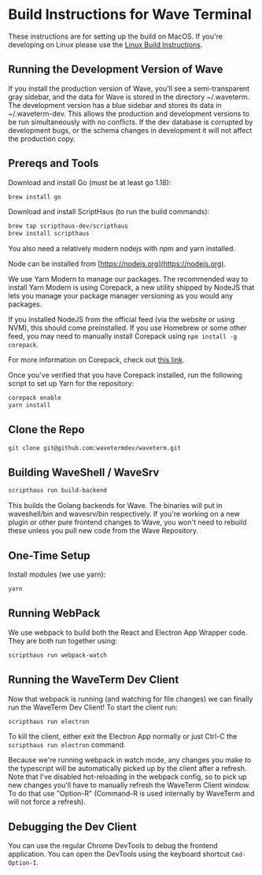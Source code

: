 # Build Instructions for Wave Terminal

These instructions are for setting up the build on MacOS.
If you're developing on Linux please use the [Linux Build Instructions](./build-linux.md).

## Running the Development Version of Wave

If you install the production version of Wave, you'll see a semi-transparent gray sidebar, and the data for Wave is stored in the directory ~/.waveterm. The development version has a blue sidebar and stores its data in ~/.waveterm-dev. This allows the production and development versions to be run simultaneously with no conflicts. If the dev database is corrupted by development bugs, or the schema changes in development it will not affect the production copy.

## Prereqs and Tools

Download and install Go (must be at least go 1.18):

```sh
brew install go
```

Download and install ScriptHaus (to run the build commands):

```sh
brew tap scripthaus-dev/scripthaus
brew install scripthaus
```

You also need a relatively modern nodejs with npm and yarn installed.

Node can be installed from [https://nodejs.org](https://nodejs.org).

We use Yarn Modern to manage our packages. The recommended way to install Yarn Modern is using Corepack, a new utility shipped by NodeJS that lets you manage your package manager versioning as you would any packages.

If you installed NodeJS from the official feed (via the website or using NVM), this should come preinstalled. If you use Homebrew or some other feed, you may need to manually install Corepack using `npm install -g corepack`.

For more information on Corepack, check out [this link](https://yarnpkg.com/corepack).

Once you've verified that you have Corepack installed, run the following script to set up Yarn for the repository:

```sh
corepack enable
yarn install
```

## Clone the Repo

```sh
git clone git@github.com:wavetermdev/waveterm.git
```

## Building WaveShell / WaveSrv

```sh
scripthaus run build-backend
```

This builds the Golang backends for Wave. The binaries will put in waveshell/bin and wavesrv/bin respectively. If you're working on a new plugin or other pure frontend changes to Wave, you won't need to rebuild these unless you pull new code from the Wave Repository.

## One-Time Setup

Install modules (we use yarn):

```sh
yarn
```

## Running WebPack

We use webpack to build both the React and Electron App Wrapper code. They are both run together using:

```sh
scripthaus run webpack-watch
```

## Running the WaveTerm Dev Client

Now that webpack is running (and watching for file changes) we can finally run the WaveTerm Dev Client! To start the client run:

```sh
scripthaus run electron
```

To kill the client, either exit the Electron App normally or just Ctrl-C the `scripthaus run electron` command.

Because we're running webpack in watch mode, any changes you make to the typescript will be automatically picked up by the client after a refresh. Note that I've disabled hot-reloading in the webpack config, so to pick up new changes you'll have to manually refresh the WaveTerm Client window. To do that use "Option-R" (Command-R is used internally by WaveTerm and will not force a refresh).

## Debugging the Dev Client

You can use the regular Chrome DevTools to debug the frontend application. You can open the DevTools using the keyboard shortcut `Cmd-Option-I`.
